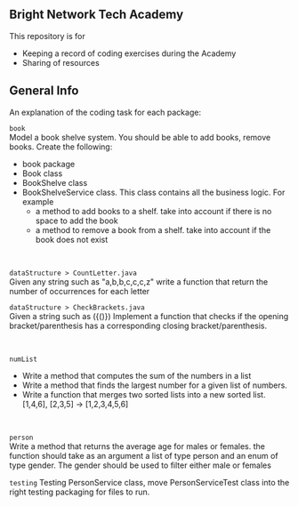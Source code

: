 ## Bright Network Tech Academy

This repository is for 
* Keeping a record of coding exercises during the Academy
* Sharing of resources


## General Info
An explanation of the coding task for each package:  


`book`  
Model a book shelve system.
You should be able to add books, remove books.
Create the following:
- book package
- Book class
- BookShelve class
- BookShelveService class. This class contains all the business logic. For example
    - a method to add books to a shelf. take into account if there is no space to add the book
    - a method to remove a book from a shelf. take into account if the book does not exist  

<br/>

`dataStructure > CountLetter.java`  
Given any string such as "a,b,b,c,c,c,z" write a function that return the number of occurrences for each letter

`dataStructure > CheckBrackets.java`    
Given a string such as ({()})
Implement a function that checks if the opening bracket/parenthesis has a corresponding closing bracket/parenthesis.

<br/>

`numList`
* Write a method that computes the sum of the numbers in a list
* Write a method that finds the largest number for a given list of numbers.
* Write a function that merges two sorted lists into a new sorted list. [1,4,6], [2,3,5] → [1,2,3,4,5,6]

<br/>

`person`   
Write a method that returns the average age for males or females.
the function should take as an argument a list of type person and an enum of type gender. The gender should be used to filter either male or females

`testing`
Testing PersonService class, move PersonServiceTest class into the right testing packaging for files to run.

  
